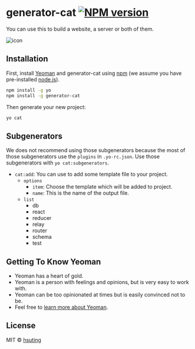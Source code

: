 # generator-cat [![NPM version][npm-image]][npm-url]

You can use this to build a website, a server or both of them.

![icon](http://hsuting.github.io/public/img/icon.svg)

## Installation

First, install [Yeoman](http://yeoman.io) and generator-cat using [npm](https://www.npmjs.com/) (we assume you have pre-installed [node.js](https://nodejs.org/)).

```bash
npm install -g yo
npm install -g generator-cat
```

Then generate your new project:

```bash
yo cat
```

## Subgenerators
We does not recommend using those subgenerators because the most of those subgenerators use the `plugins` in `.yo-rc.json`. Use those subgenerators with `yo cat:subgenerators`.

- `cat:add`: You can use to add some template file to your project.
  - `options`
    - `item`: Choose the template which will be added to project.
    - `name`: This is the name of the output file.
  - `list`
    - db
    - react
    - reducer
    - relay
    - router
    - schema
    - test

## Getting To Know Yeoman

 * Yeoman has a heart of gold.
 * Yeoman is a person with feelings and opinions, but is very easy to work with.
 * Yeoman can be too opinionated at times but is easily convinced not to be.
 * Feel free to [learn more about Yeoman](http://yeoman.io/).

## License

MIT © [hsuting](hsuting.com)


[npm-image]: https://badge.fury.io/js/generator-cat.svg
[npm-url]: https://www.npmjs.com/package/generator-cat
